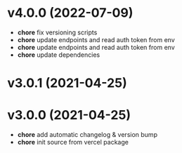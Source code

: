 # v4.0.0 (2022-07-09)

* **chore** fix versioning scripts
* **chore** update endpoints and read auth token from env
* **chore** update endpoints and read auth token from env
* **chore** update dependencies

# v3.0.1 (2021-04-25)

# v3.0.0 (2021-04-25)

* **chore** add automatic changelog & version bump
* **chore** init source from vercel package
